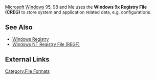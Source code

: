 [Microsoft](Microsoft "wikilink") [Windows](Windows "wikilink") 95, 98
and Me uses the **Windows 9x Registry File (CREG)** to store system and
application related data, e.g. configurations.

## See Also

- [Windows Registry](Windows_Registry "wikilink")
- [Windows NT Registry File
  (REGF)](Windows_NT_Registry_File_(REGF) "wikilink")

## External Links

[Category:File Formats](Category:File_Formats "wikilink")